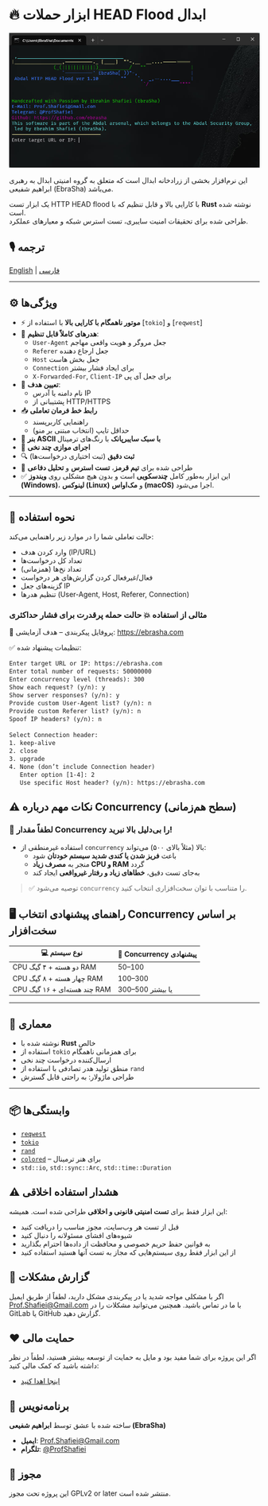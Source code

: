 # 🔥 ابزار حملات HEAD Flood ابدال


<div align="center">
  <img src="scr.jpg" alt="Abdal HTTP HEAD Flood">
</div>


این نرم‌افزار بخشی از زرادخانه ابدال است که متعلق به گروه امنیتی ابدال به رهبری ابراهیم شفیعی (EbraSha) می‌باشد.

یک ابزار تست HTTP HEAD flood با کارایی بالا و قابل تنظیم که با **Rust** نوشته شده است.  
طراحی شده برای تحقیقات امنیت سایبری، تست استرس شبکه و معیارهای عملکرد.

## 🎙️ ترجمه

[English](README.md) | [فارسی](README.fa.md)

---

## ⚙️ ویژگی‌ها

- ⚡ **موتور ناهمگام با کارایی بالا** با استفاده از [`tokio`] و [`reqwest`]
- 🧠 **هدرهای کاملاً قابل تنظیم**:
  - `User-Agent` جعل مروگر و هویت واقعی مهاجم
  - `Referer` جعل ارجاع دهنده
  - `Host` جعل بخش هاست
  - `Connection` برای ایجاد فشار بیشتر
  - `X-Forwarded-For`, `Client-IP` برای جعل آی پی
- 🎯 **تعیین هدف**:
  - نام دامنه یا آدرس IP
  - پشتیبانی از HTTP/HTTPS
- 📥 **رابط خط فرمان تعاملی**
  - راهنمایی کاربرپسند
  - حداقل تایپ (انتخاب مبتنی بر منو)
- 🎨 **بنر ASCII با سبک سایبرپانک** با رنگ‌های ترمینال
- 🔄 **اجرای موازی چند نخی**
- 🔍 **ثبت دقیق** (ثبت اختیاری درخواست‌ها)
- 🧪 طراحی شده برای **تیم قرمز**، **تست استرس** و **تحلیل دفاعی**
- ✅ این ابزار به‌طور کامل **چندسکویی** است و بدون هیچ مشکلی روی **ویندوز (Windows)**، **لینوکس (Linux)** و **مک‌اواس (macOS)** اجرا می‌شود.
---

## 🧩 نحوه استفاده

حالت تعاملی شما را در موارد زیر راهنمایی می‌کند:
- وارد کردن هدف (IP/URL)
- تعداد کل درخواست‌ها
- تعداد نخ‌ها (همزمانی)
- فعال/غیرفعال کردن گزارش‌های هر درخواست
- گزینه‌های جعل IP
- تنظیم هدرها (User-Agent, Host, Referer, Connection)

### مثالی از استفاده 💥 حالت حمله پرقدرت برای فشار حداکثری 
🔧 پروفایل پیکربندی – هدف آزمایشی: https://ebrasha.com

✅ تنظیمات پیشنهاد شده: 
```shell
Enter target URL or IP: https://ebrasha.com
Enter total number of requests: 50000000
Enter concurrency level (threads): 300
Show each request? (y/n): y
Show server responses? (y/n): y
Provide custom User-Agent list? (y/n): n
Provide custom Referer list? (y/n): n
Spoof IP headers? (y/n): n

Select Connection header:
1. keep-alive
2. close
3. upgrade
4. None (don’t include Connection header)
   Enter option [1-4]: 2
   Use specific Host header? (y/n): https://ebrasha.com
```
## ⚠️ نکات مهم درباره Concurrency (سطح هم‌زمانی)
### 🚫 لطفاً مقدار Concurrency را بی‌دلیل بالا نبرید!
- استفاده غیرمنطقی از `concurrency` بالا (مثلاً بالای ۵۰۰) می‌تواند:
  - باعث **فریز شدن یا کندی شدید سیستم خودتان** شود
  - منجر به **مصرف زیاد CPU و RAM** گردد
  - به‌جای تست دقیق، **خطاهای زیاد و رفتار غیرواقعی** ایجاد کند

> ✅ توصیه می‌شود `concurrency` را متناسب با توان سخت‌افزاری انتخاب کنید.
> 
## 🖥️ راهنمای پیشنهادی انتخاب Concurrency بر اساس سخت‌افزار

| 💻 نوع سیستم                      | 🔢 Concurrency پیشنهادی |
|----------------------------------|--------------------------|
| CPU دو هسته + ۴ گیگ RAM          | 50–100                   |
| CPU چهار هسته + ۸ گیگ RAM        | 100–300                  |
| CPU چند هسته‌ای + ۱۶ گیگ RAM     | 300–500 یا بیشتر         |


---

## 🧠 معماری

- نوشته شده با **Rust** خالص
- استفاده از `tokio` برای همزمانی ناهمگام
- ارسال‌کننده درخواست چند نخی
- منطق تولید هدر تصادفی با استفاده از `rand`
- طراحی ماژولار: به راحتی قابل گسترش

---

## 📦 وابستگی‌ها

- [`reqwest`](https://crates.io/crates/reqwest)
- [`tokio`](https://crates.io/crates/tokio)
- [`rand`](https://crates.io/crates/rand)
- [`colored`](https://crates.io/crates/colored) – برای هنر ترمینال
- `std::io`, `std::sync::Arc`, `std::time::Duration`

## ⚠️ هشدار استفاده اخلاقی
این ابزار فقط برای **تست امنیتی قانونی و اخلاقی** طراحی شده است. همیشه:
- قبل از تست هر وب‌سایت، مجوز مناسب را دریافت کنید
- شیوه‌های افشای مسئولانه را دنبال کنید
- به قوانین حفظ حریم خصوصی و محافظت از داده‌ها احترام بگذارید
- از این ابزار فقط روی سیستم‌هایی که مجاز به تست آنها هستید استفاده کنید

## 🐛 گزارش مشکلات
اگر با مشکلی مواجه شدید یا در پیکربندی مشکل دارید، لطفاً از طریق ایمیل Prof.Shafiei@Gmail.com با ما در تماس باشید. همچنین می‌توانید مشکلات را در GitLab یا GitHub گزارش دهید.

## ❤️ حمایت مالی
اگر این پروژه برای شما مفید بود و مایل به حمایت از توسعه بیشتر هستید، لطفاً در نظر داشته باشید که کمک مالی کنید:
- [اینجا اهدا کنید](https://alphajet.ir/abdal-donation)

## 🤵 برنامه‌نویس
ساخته شده با عشق توسط **ابراهیم شفیعی (EbraSha)**
- **ایمیل**: Prof.Shafiei@Gmail.com
- **تلگرام**: [@ProfShafiei](https://t.me/ProfShafiei)

## 📜 مجوز
این پروژه تحت مجوز GPLv2 or later منتشر شده است. 